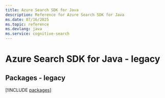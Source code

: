 ```yaml
---
title: Azure Search SDK for Java
description: Reference for Azure Search SDK for Java
ms.date: 07/16/2025
ms.topic: reference
ms.devlang: java
ms.service: cognitive-search
---
```

# Azure Search SDK for Java - legacy
## Packages - legacy
[!INCLUDE [packages](search-index.md)]